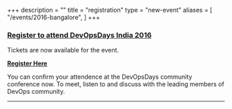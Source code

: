 +++
description = ""
title = "registration"
type = "new-event"
aliases = [
        "/events/2016-bangalore",
]
+++
### [Register to attend DevOpsDays India 2016](https://www.townscript.com/e/dod16)

Tickets are now available for the event.

**[Register Here](https://www.townscript.com/e/dod16)**

You can confirm your attendence at the DevOpsDays community conference now.
To meet, listen to and discuss with the leading members of DevOps community.

---